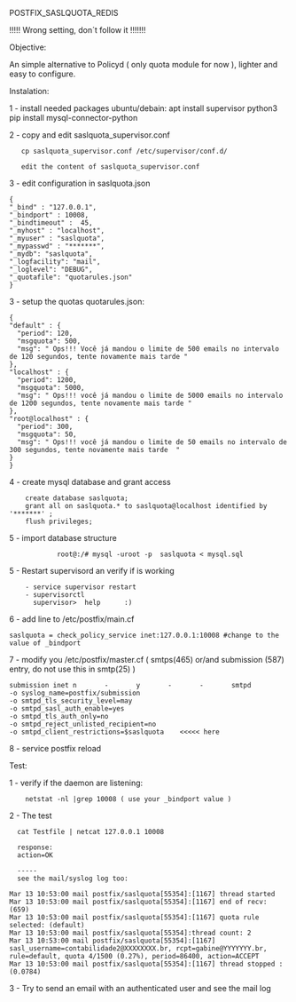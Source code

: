 POSTFIX_SASLQUOTA_REDIS


!!!!!  Wrong   setting, don´t follow it !!!!!!!

Objective:

An simple alternative to Policyd ( only quota module for now ), lighter and easy to configure. 


Instalation:

  1 - install needed packages 
  ubuntu/debain:
    apt install supervisor python3
    pip install mysql-connector-python
    
  2 - copy and edit saslquota_supervisor.conf
  
       cp saslquota_supervisor.conf /etc/supervisor/conf.d/ 
       
       edit the content of saslquota_supervisor.conf
  

  3 - edit configuration in saslquota.json  

	{
   	"_bind" : "127.0.0.1",
   	"_bindport" : 10008,
   	"_bindtimeout" :  45,
   	"_myhost" : "localhost",
   	"_myuser" : "saslquota",
   	"_mypasswd" : "*******",
   	"_mydb": "saslquota",
   	"_logfacility": "mail",
   	"_loglevel": "DEBUG",
   	"_quotafile": "quotarules.json"
	}

  3 - setup the quotas quotarules.json:
  
  	{
   	"default" : {
   	  "period": 120,
   	  "msgquota": 500,
   	  "msg": " Ops!!! Você já mandou o limite de 500 emails no intervalo de 120 segundos, tente novamente mais tarde "
   	},
   	"localhost" : {
   	  "period": 1200,
   	  "msgquota": 5000,
   	  "msg": " Ops!!! você já mandou o limite de 5000 emails no intervalo de 1200 segundos, tente novamente mais tarde "
   	},
   	"root@localhost" : {
   	  "period": 300,
   	  "msgquota": 50,
   	  "msg": " Ops!!! você já mandou o limite de 50 emails no intervalo de 300 segundos, tente novamente mais tarde  "
   	}
   	}





  4 - create mysql database and grant access

        create database saslquota; 
        grant all on saslquota.* to saslquota@localhost identified by '*******' ;
        flush privileges;
        
  5 - import database structure
					
				root@:/# mysql -uroot -p  saslquota < mysql.sql
 
  5 - Restart supervisord an verify if is working
		
        - service supervisor restart
        - supervisorctl
          supervisor>  help      :) 
   
  6 - add line to /etc/postfix/main.cf
  
    saslquota = check_policy_service inet:127.0.0.1:10008 #change to the value of _bindport 
  
  7 - modify you /etc/postfix/master.cf ( smtps(465) or/and submission (587) entry, do not use this in smtp(25)  )
	
	submission inet n       -       y       -       -       smtpd 
  	-o syslog_name=postfix/submission
  	-o smtpd_tls_security_level=may
  	-o smtpd_sasl_auth_enable=yes
  	-o smtpd_tls_auth_only=no
  	-o smtpd_reject_unlisted_recipient=no
  	-o smtpd_client_restrictions=$saslquota    <<<<< here
  
  8 - service postfix reload   

  

Test:
 
  1 - verify if the daemon are listening:
        
        netstat -nl |grep 10008 ( use your _bindport value )
        
    
  2 - The test
 
      cat Testfile | netcat 127.0.0.1 10008
      
      response:
      action=OK 
      
      -----
      see the mail/syslog log too:
      
   	Mar 13 10:53:00 mail postfix/saslquota[55354]:[1167] thread started
   	Mar 13 10:53:00 mail postfix/saslquota[55354]:[1167] end of recv: (659)
   	Mar 13 10:53:00 mail postfix/saslquota[55354]:[1167] quota rule selected: (default)
   	Mar 13 10:53:00 mail postfix/saslquota[55354]:thread count: 2
   	Mar 13 10:53:00 mail postfix/saslquota[55354]:[1167] sasl_username=contabilidade2@XXXXXXXX.br, rcpt=gabine@YYYYYYY.br, rule=default, quota 4/1500 (0.27%), period=86400, action=ACCEPT
   	Mar 13 10:53:00 mail postfix/saslquota[55354]:[1167] thread stopped : (0.0784)

  
  3 - Try to send an email with an authenticated user and see the mail log
      
     


 
 
 
 











